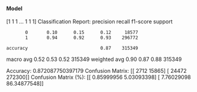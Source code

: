 #### Model
[1 1 1 ... 1 1 1]
Classification Report:
              precision    recall  f1-score   support

           0       0.10      0.15      0.12     18577
           1       0.94      0.92      0.93    296772

    accuracy                           0.87    315349
   macro avg       0.52      0.53      0.52    315349
weighted avg       0.90      0.87      0.88    315349

Accuracy: 0.872087750397179
Confusion Matrix:
[[  2712  15865]
 [ 24472 272300]]
Confusion Matrix (%):
[[ 0.85999956  5.03093398]
 [ 7.76029098 86.34877548]]
